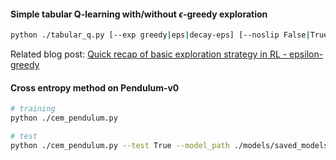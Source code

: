 #### Simple tabular Q-learning with/without $\epsilon$-greedy exploration

```bash
python ./tabular_q.py [--exp greedy|eps|decay-eps] [--noslip False|True]
```

Related blog post: [Quick recap of basic exploration strategy in RL - epsilon-greedy](http://takashinagata.com/2020/04/09/Quick_Recap_of_eps_reedy.html)

#### Cross entropy method on Pendulum-v0

```bash
# training
python ./cem_pendulum.py

# test
python ./cem_pendulum.py --test True --model_path ./models/saved_models/CEM-Pendulum-v0.pt --epochs 10
```
